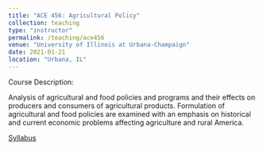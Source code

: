 ```yaml
---
title: "ACE 456: Agricultural Policy"
collection: teaching
type: "instructor"
permalink: /teaching/ace456
venue: "University of Illinois at Urbana-Champaign"
date: 2021-01-21
location: "Urbana, IL"
---
```

Course Description:

Analysis of agricultural and food policies and programs and their effects on producers and consumers of agricultural products. Formulation of agricultural and food policies are examined with an emphasis on historical and current economic problems affecting agriculture and rural America.

[Syllabus](http://jhutchinswisc.github.io/files/ACE456-syllabus.pdf)


